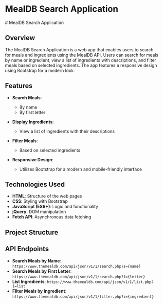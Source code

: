 <h1>MealDB Search Application</h1>
# MealDB Search Application

## Overview

The MealDB Search Application is a web app that enables users to search for meals and ingredients using the MealDB API. Users can search for meals by name or ingredient, view a list of ingredients with descriptions, and filter meals based on selected ingredients. The app features a responsive design using Bootstrap for a modern look.

## Features

- **Search Meals**:
  - By name
  - By first letter

- **Display Ingredients**:
  - View a list of ingredients with their descriptions

- **Filter Meals**:
  - Based on selected ingredients

- **Responsive Design**:
  - Utilizes Bootstrap for a modern and mobile-friendly interface

## Technologies Used

- **HTML**: Structure of the web pages
- **CSS**: Styling with Bootstrap
- **JavaScript (ES6+)**: Logic and functionality
- **jQuery**: DOM manipulation
- **Fetch API**: Asynchronous data fetching

## Project Structure


## API Endpoints

- **Search Meals by Name**: `https://www.themealdb.com/api/json/v1/1/search.php?s={name}`
- **Search Meals by First Letter**: `https://www.themealdb.com/api/json/v1/1/search.php?f={letter}`
- **List Ingredients**: `https://www.themealdb.com/api/json/v1/1/list.php?i=list`
- **Filter Meals by Ingredient**: `https://www.themealdb.com/api/json/v1/1/filter.php?i={ingredient}`


